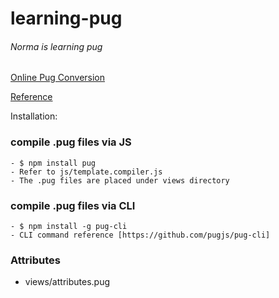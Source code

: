 # learning-pug
###### Norma is learning pug

[Online Pug Conversion](https://pughtml.com/)

[Reference](https://pugjs.org/api/getting-started.html)

Installation:

### compile .pug files via JS
    - $ npm install pug
    - Refer to js/template.compiler.js
    - The .pug files are placed under views directory

### compile .pug files via CLI
    - $ npm install -g pug-cli
    - CLI command reference [https://github.com/pugjs/pug-cli]
    
### Attributes
  - views/attributes.pug